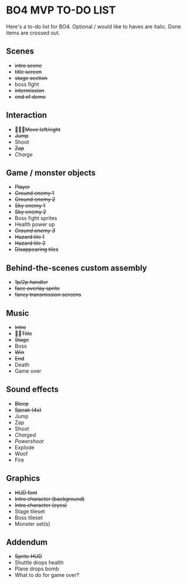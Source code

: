 # BO4 MVP TO-DO LIST
Here's a to-do list for BO4. Optional / would like to haves are italic. Done items are crossed out.

## Scenes
- ~~intro scene~~
- ~~title screen~~
- ~~stage section~~
- boss fight
- ~~intermission~~
- ~~end of demo~~

## Interaction
- ~~Move left/right~~
- ~~Jump~~
- Shoot
- ~~Zap~~
- _Charge_

## Game / monster objects
- ~~Player~~
- ~~Ground enemy 1~~
- ~~Ground enemy 2~~
- ~~Sky enemy 1~~
- ~~Sky enemy 2~~
- Boss fight sprites
- Health power up
- ~~_Ground enemy 3_~~
- ~~Hazard tile 1~~
- ~~Hazard tile 2~~
- ~~Disappearing tiles~~

## Behind-the-scenes custom assembly
- ~~1p/2p handler~~ 
- ~~face overlay sprite~~
- ~~fancy transmission screens~~

## Music
- ~~Intro~~
- ~~Title~~
- ~~Stage~~
- Boss
- ~~Win~~
- ~~End~~
- Death
- Game over


## Sound effects
- ~~Bleep~~
- ~~Speak (4x)~~
- Jump
- Zap
- Shoot
- _Charged_
- _Powershoot_
- Explode
- Woof
- Fire

## Graphics
- ~~HUD font~~
- ~~Intro character (background)~~
- ~~Intro character (eyes)~~
- Stage tileset
- Boss tileset
- Monster set(s)

## Addendum
- ~~Sprite HUD~~
- Shuttle drops health
- Plane drops bomb
- What to do for game over?